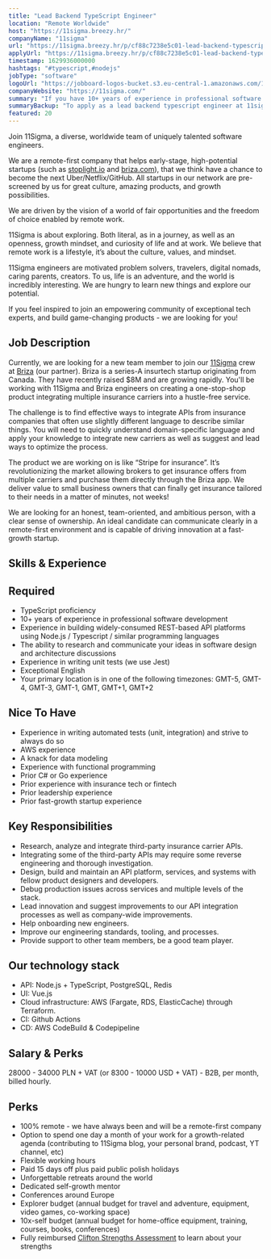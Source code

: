 ```yaml
---
title: "Lead Backend TypeScript Engineer"
location: "Remote Worldwide"
host: "https://11sigma.breezy.hr/"
companyName: "11sigma"
url: "https://11sigma.breezy.hr/p/cf88c7238e5c01-lead-backend-typescript-engineer"
applyUrl: "https://11sigma.breezy.hr/p/cf88c7238e5c01-lead-backend-typescript-engineer/apply"
timestamp: 1629936000000
hashtags: "#typescript,#nodejs"
jobType: "software"
logoUrl: "https://jobboard-logos-bucket.s3.eu-central-1.amazonaws.com/11sigma"
companyWebsite: "https://11sigma.com/"
summary: "If you have 10+ years of experience in professional software development, 11sigma is looking for someone with your skillset."
summaryBackup: "To apply as a lead backend typescript engineer at 11sigma, you preferably need to have some #typescript, #aws, #git."
featured: 20
---
```


Join 11Sigma, a diverse, worldwide team of uniquely talented software engineers.

We are a remote-first company that helps early-stage, high-potential startups (such as [stoplight.io](https://stoplight.io) and [briza.com](https://briza.com)), that we think have a chance to become the next Uber/Netflix/GitHub. All startups in our network are pre-screened by us for great culture, amazing products, and growth possibilities.

We are driven by the vision of a world of fair opportunities and the freedom of choice enabled by remote work.

11Sigma is about exploring. Both literal, as in a journey, as well as an openness, growth mindset, and curiosity of life and at work. We believe that remote work is a lifestyle, it’s about the culture, values, and mindset.

11Sigma engineers are motivated problem solvers, travelers, digital nomads, caring parents, creators. To us, life is an adventure, and the world is incredibly interesting. We are hungry to learn new things and explore our potential.

If you feel inspired to join an empowering community of exceptional tech experts, and build game-changing products - we are looking for you!

## Job Description

Currently, we are looking for a new team member to join our [11Sigma](https://11sigma.com/) crew at [Briza](http://briza.com) (our partner). Briza is a series-A insurtech startup originating from Canada. They have recently raised $8M and are growing rapidly. You'll be working with 11Sigma and Briza engineers on creating a one-stop-shop product integrating multiple insurance carriers into a hustle-free service.

The challenge is to find effective ways to integrate APIs from insurance companies that often use slightly different language to describe similar things. You will need to quickly understand domain-specific language and apply your knowledge to integrate new carriers as well as suggest and lead ways to optimize the process.

The product we are working on is like “Stripe for insurance”. It’s revolutionizing the market allowing brokers to get insurance offers from multiple carriers and purchase them directly through the Briza app. We deliver value to small business owners that can finally get insurance tailored to their needs in a matter of minutes, not weeks!

We are looking for an honest, team-oriented, and ambitious person, with a clear sense of ownership. An ideal candidate can communicate clearly in a remote-first environment and is capable of driving innovation at a fast-growth startup.

## Skills & Experience

## Required

*   TypeScript proficiency
*   10+ years of experience in professional software development
*   Experience in building widely-consumed REST-based API platforms using Node.js / Typescript / similar programming languages
*   The ability to research and communicate your ideas in software design and architecture discussions
*   Experience in writing unit tests (we use Jest)
*   Exceptional English
*   Your primary location is in one of the following timezones: GMT-5, GMT-4, GMT-3, GMT-1, GMT, GMT+1, GMT+2

## Nice To Have

*   Experience in writing automated tests (unit, integration) and strive to always do so
*   AWS experience
*   A knack for data modeling
*   Experience with functional programming
*   Prior C# or Go experience
*   Prior experience with insurance tech or fintech
*   Prior leadership experience
*   Prior fast-growth startup experience

## Key Responsibilities

*   Research, analyze and integrate third-party insurance carrier APIs.
*   Integrating some of the third-party APIs may require some reverse engineering and thorough investigation.
*   Design, build and maintain an API platform, services, and systems with fellow product designers and developers.
*   Debug production issues across services and multiple levels of the stack.
*   Lead innovation and suggest improvements to our API integration processes as well as company-wide improvements.
*   Help onboarding new engineers.
*   Improve our engineering standards, tooling, and processes.
*   Provide support to other team members, be a good team player.

## Our technology stack

*   API: Node.js + TypeScript, PostgreSQL, Redis
*   UI: Vue.js
*   Cloud infrastructure: AWS (Fargate, RDS, ElasticCache) through Terraform.
*   CI: Github Actions
*   CD: AWS CodeBuild & Codepipeline

## Salary & Perks

28000 - 34000 PLN + VAT (or 8300 - 10000 USD + VAT) - B2B, per month, billed hourly.

## Perks

*   100% remote - we have always been and will be a remote-first company
*   Option to spend one day a month of your work for a growth-related agenda (contributing to 11Sigma blog, your personal brand, podcast, YT channel, etc)
*   Flexible working hours
*   Paid 15 days off plus paid public polish holidays
*   Unforgettable retreats around the world
*   Dedicated self-growth mentor
*   Conferences around Europe
*   Explorer budget (annual budget for travel and adventure, equipment, video games, co-working space)
*   10x-self budget (annual budget for home-office equipment, training, courses, books, conferences)
*   Fully reimbursed [Clifton Strengths Assessment](https://www.gallup.com/cliftonstrengths/en/253676/how-cliftonstrengths-works.aspx) to learn about your strengths
